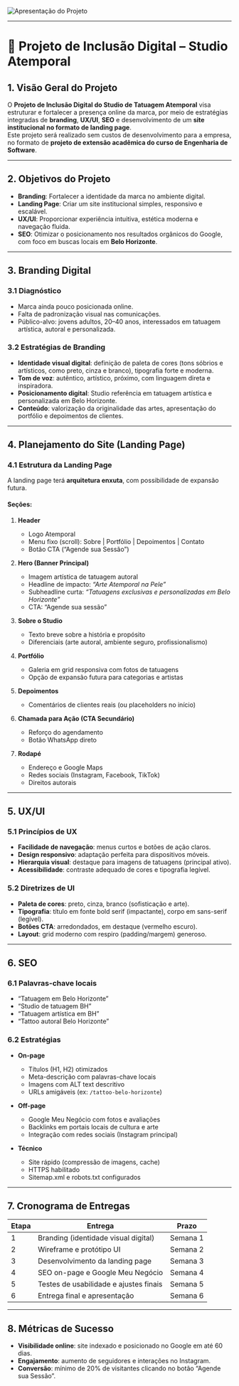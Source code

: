 ![Apresentação do Projeto](https://github.com/augustoscaio/project-atemporal/raw/main/img_apresentacao_atemporal.png)

---

# 📄 Projeto de Inclusão Digital – Studio Atemporal

## 1. Visão Geral do Projeto
O **Projeto de Inclusão Digital do Studio de Tatuagem Atemporal** visa estruturar e fortalecer a presença online da marca, por meio de estratégias integradas de **branding**, **UX/UI**, **SEO** e desenvolvimento de um **site institucional no formato de landing page**.  
Este projeto será realizado sem custos de desenvolvimento para a empresa, no formato de **projeto de extensão acadêmica do curso de Engenharia de Software**.

---

## 2. Objetivos do Projeto
- **Branding**: Fortalecer a identidade da marca no ambiente digital.  
- **Landing Page**: Criar um site institucional simples, responsivo e escalável.  
- **UX/UI**: Proporcionar experiência intuitiva, estética moderna e navegação fluida.  
- **SEO**: Otimizar o posicionamento nos resultados orgânicos do Google, com foco em buscas locais em **Belo Horizonte**.  

---

## 3. Branding Digital
### 3.1 Diagnóstico
- Marca ainda pouco posicionada online.  
- Falta de padronização visual nas comunicações.  
- Público-alvo: jovens adultos, 20–40 anos, interessados em tatuagem artística, autoral e personalizada.  

### 3.2 Estratégias de Branding
- **Identidade visual digital**: definição de paleta de cores (tons sóbrios e artísticos, como preto, cinza e branco), tipografia forte e moderna.  
- **Tom de voz**: autêntico, artístico, próximo, com linguagem direta e inspiradora.  
- **Posicionamento digital**: Studio referência em tatuagem artística e personalizada em Belo Horizonte.  
- **Conteúdo**: valorização da originalidade das artes, apresentação do portfólio e depoimentos de clientes.  

---

## 4. Planejamento do Site (Landing Page)
### 4.1 Estrutura da Landing Page
A landing page terá **arquitetura enxuta**, com possibilidade de expansão futura.  

#### Seções:
1. **Header**  
   - Logo Atemporal  
   - Menu fixo (scroll): Sobre | Portfólio | Depoimentos | Contato  
   - Botão CTA (“Agende sua Sessão”)  

2. **Hero (Banner Principal)**  
   - Imagem artística de tatuagem autoral  
   - Headline de impacto: *“Arte Atemporal na Pele”*  
   - Subheadline curta: *“Tatuagens exclusivas e personalizadas em Belo Horizonte”*  
   - CTA: “Agende sua sessão”  

3. **Sobre o Studio**  
   - Texto breve sobre a história e propósito  
   - Diferenciais (arte autoral, ambiente seguro, profissionalismo)  

4. **Portfólio**  
   - Galeria em grid responsiva com fotos de tatuagens  
   - Opção de expansão futura para categorias e artistas

5. **Depoimentos**  
   - Comentários de clientes reais (ou placeholders no início)  

6. **Chamada para Ação (CTA Secundário)**  
   - Reforço do agendamento  
   - Botão WhatsApp direto  

7. **Rodapé**  
   - Endereço e Google Maps  
   - Redes sociais (Instagram, Facebook, TikTok)  
   - Direitos autorais  

---

## 5. UX/UI
### 5.1 Princípios de UX
- **Facilidade de navegação**: menus curtos e botões de ação claros.  
- **Design responsivo**: adaptação perfeita para dispositivos móveis.  
- **Hierarquia visual**: destaque para imagens de tatuagens (principal ativo).  
- **Acessibilidade**: contraste adequado de cores e tipografia legível.  

### 5.2 Diretrizes de UI
- **Paleta de cores**: preto, cinza, branco (sofisticação e arte).  
- **Tipografia**: título em fonte bold serif (impactante), corpo em sans-serif (legível).  
- **Botões CTA**: arredondados, em destaque (vermelho escuro).  
- **Layout**: grid moderno com respiro (padding/margem) generoso.  

---

## 6. SEO
### 6.1 Palavras-chave locais
- “Tatuagem em Belo Horizonte”  
- “Studio de tatuagem BH”  
- “Tatuagem artística em BH”  
- “Tattoo autoral Belo Horizonte”  

### 6.2 Estratégias
- **On-page**  
  - Títulos (H1, H2) otimizados  
  - Meta-descrição com palavras-chave locais  
  - Imagens com ALT text descritivo  
  - URLs amigáveis (ex: `/tattoo-belo-horizonte`)  

- **Off-page**  
  - Google Meu Negócio com fotos e avaliações  
  - Backlinks em portais locais de cultura e arte  
  - Integração com redes sociais (Instagram principal)  

- **Técnico**  
  - Site rápido (compressão de imagens, cache)  
  - HTTPS habilitado  
  - Sitemap.xml e robots.txt configurados  

---

## 7. Cronograma de Entregas
| Etapa | Entrega | Prazo |
|-------|---------|-------|
| 1 | Branding (identidade visual digital) | Semana 1 |
| 2 | Wireframe e protótipo UI | Semana 2 |
| 3 | Desenvolvimento da landing page | Semana 3 |
| 4 | SEO on-page e Google Meu Negócio | Semana 4 |
| 5 | Testes de usabilidade e ajustes finais | Semana 5 |
| 6 | Entrega final e apresentação | Semana 6 |

---

## 8. Métricas de Sucesso
- **Visibilidade online**: site indexado e posicionado no Google em até 60 dias.  
- **Engajamento**: aumento de seguidores e interações no Instagram.  
- **Conversão**: mínimo de 20% de visitantes clicando no botão “Agende sua Sessão”.  


